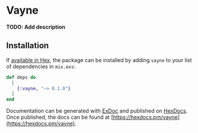 # Vayne

**TODO: Add description**

## Installation

If [available in Hex](https://hex.pm/docs/publish), the package can be installed
by adding `vayne` to your list of dependencies in `mix.exs`:

```elixir
def deps do
  [
    {:vayne, "~> 0.1.0"}
  ]
end
```

Documentation can be generated with [ExDoc](https://github.com/elixir-lang/ex_doc)
and published on [HexDocs](https://hexdocs.pm). Once published, the docs can
be found at [https://hexdocs.pm/vayne](https://hexdocs.pm/vayne).

